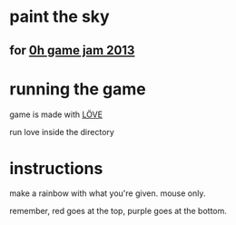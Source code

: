 # paint the sky 
## for [0h game jam 2013](http://0hgame.eu/)

# running the game

game is made with [LÖVE](http://love2d.org/)

run love inside the directory

# instructions

make a rainbow with what you're given. mouse only.

remember, red goes at the top, purple goes at the bottom.
